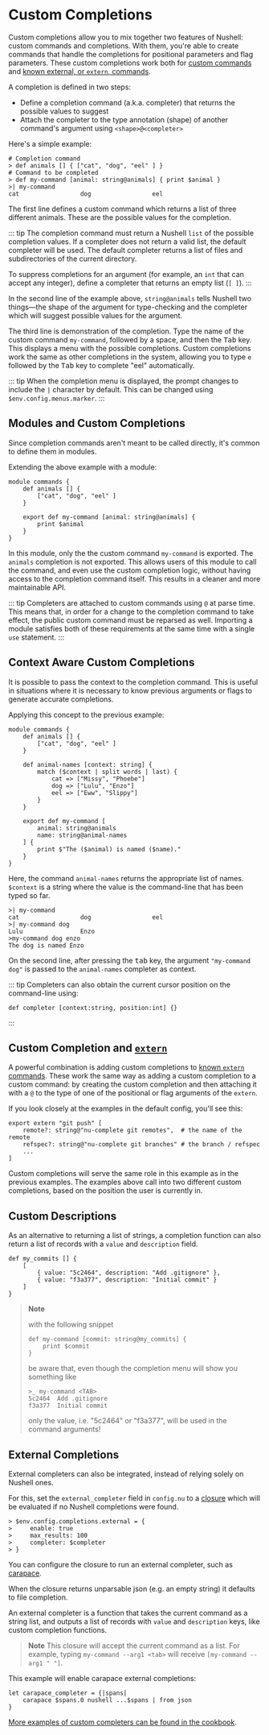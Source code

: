 # Custom Completions

Custom completions allow you to mix together two features of Nushell: custom commands and completions. With them, you're able to create commands that handle the completions for positional parameters and flag parameters. These custom completions work both for [custom commands](custom_commands.md) and [known external, or `extern`, commands](externs.md).

A completion is defined in two steps:

- Define a completion command (a.k.a. completer) that returns the possible values to suggest
- Attach the completer to the type annotation (shape) of another command's argument using `<shape>@<completer>`

Here's a simple example:

```nu
# Completion command
> def animals [] { ["cat", "dog", "eel" ] }
# Command to be completed
> def my-command [animal: string@animals] { print $animal }
>| my-command
cat                 dog                 eel
```

The first line defines a custom command which returns a list of three different animals. These are the possible values for the completion.

::: tip
The completion command must return a Nushell `list` of the possible completion values. If a completer does not return a valid list, the default completer will be used. The default completer returns a list of files and subdirectories of the current directory.

To suppress completions for an argument (for example, an `int` that can accept any integer), define a completer that returns an empty list (`[ ]`).
:::

In the second line of the example above, `string@animals` tells Nushell two things—the shape of the argument for type-checking and the completer which will suggest possible values for the argument.

The third line is demonstration of the completion. Type the name of the custom command `my-command`, followed by a space, and then the <kbd>Tab</kbd> key. This displays a menu with the possible completions. Custom completions work the same as other completions in the system, allowing you to type `e` followed by the <kbd>Tab</kbd> key to complete "eel" automatically.

::: tip
When the completion menu is displayed, the prompt changes to include the `|` character by default. This can be changed using `$env.config.menus.marker`.
:::

## Modules and Custom Completions

Since completion commands aren't meant to be called directly, it's common to define them in modules.

Extending the above example with a module:

```nu
module commands {
    def animals [] {
        ["cat", "dog", "eel" ]
    }

    export def my-command [animal: string@animals] {
        print $animal
    }
}
```

In this module, only the the custom command `my-command` is exported. The `animals` completion is not exported. This allows users of this module to call the command, and even use the custom completion logic, without having access to the completion command itself. This results in a cleaner and more maintainable API.

::: tip
Completers are attached to custom commands using `@` at parse time. This means that, in order for a change to the completion command to take effect, the public custom command must be reparsed as well. Importing a module satisfies both of these requirements at the same time with a single `use` statement.
:::

## Context Aware Custom Completions

It is possible to pass the context to the completion command. This is useful in situations where it is necessary to know previous arguments or flags to generate accurate completions.

Applying this concept to the previous example:

```nu
module commands {
    def animals [] {
        ["cat", "dog", "eel" ]
    }

    def animal-names [context: string] {
        match ($context | split words | last) {
            cat => ["Missy", "Phoebe"]
            dog => ["Lulu", "Enzo"]
            eel => ["Eww", "Slippy"]
        }
    }

    export def my-command [
        animal: string@animals
        name: string@animal-names
    ] {
        print $"The ($animal) is named ($name)."
    }
}
```

Here, the command `animal-names` returns the appropriate list of names. `$context` is a string where the value is the command-line that has been typed so far.

```nu
>| my-command
cat                 dog                 eel
>| my-command dog
Lulu                Enzo
>my-command dog enzo
The dog is named Enzo
```

On the second line, after pressing the <kbd>tab</kbd> key, the argument `"my-command dog"` is passed to the `animal-names` completer as context.

::: tip
Completers can also obtain the current cursor position on the command-line using:

```nu
def completer [context:string, position:int] {}
```

:::

## Custom Completion and [`extern`](/commands/docs/extern.md)

A powerful combination is adding custom completions to [known `extern` commands](externs.md). These work the same way as adding a custom completion to a custom command: by creating the custom completion and then attaching it with a `@` to the type of one of the positional or flag arguments of the `extern`.

If you look closely at the examples in the default config, you'll see this:

```nu
export extern "git push" [
    remote?: string@"nu-complete git remotes",  # the name of the remote
    refspec?: string@"nu-complete git branches" # the branch / refspec
    ...
]
```

Custom completions will serve the same role in this example as in the previous examples. The examples above call into two different custom completions, based on the position the user is currently in.

## Custom Descriptions

As an alternative to returning a list of strings, a completion function can also return a list of records with a `value` and `description` field.

```nu
def my_commits [] {
    [
        { value: "5c2464", description: "Add .gitignore" },
        { value: "f3a377", description: "Initial commit" }
    ]
}
```

> **Note**
>
> with the following snippet
>
> ```nu
> def my-command [commit: string@my_commits] {
>     print $commit
> }
> ```
>
> be aware that, even though the completion menu will show you something like
>
> ```nu
> >_ my-command <TAB>
> 5c2464  Add .gitignore
> f3a377  Initial commit
> ```
>
> only the value, i.e. "5c2464" or "f3a377", will be used in the command arguments!

## External Completions

External completers can also be integrated, instead of relying solely on Nushell ones.

For this, set the `external_completer` field in `config.nu` to a [closure](types_of_data.md#closures) which will be evaluated if no Nushell completions were found.

```nu
> $env.config.completions.external = {
>     enable: true
>     max_results: 100
>     completer: $completer
> }
```

You can configure the closure to run an external completer, such as [carapace](https://github.com/rsteube/carapace-bin).

When the closure returns unparsable json (e.g. an empty string) it defaults to file completion.

An external completer is a function that takes the current command as a string list, and outputs a list of records with `value` and `description` keys, like custom completion functions.

> **Note**
> This closure will accept the current command as a list. For example, typing `my-command --arg1 <tab>` will receive `[my-command --arg1 " "]`.

This example will enable carapace external completions:

```nu
let carapace_completer = {|spans|
    carapace $spans.0 nushell ...$spans | from json
}
```

[More examples of custom completers can be found in the cookbook](../cookbook/external_completers.md).
